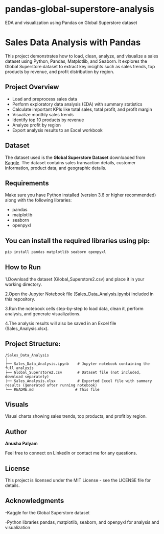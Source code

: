 # pandas-global-superstore-analysis
EDA and visualization using Pandas on Global Superstore dataset

# Sales Data Analysis with Pandas

This project demonstrates how to load, clean, analyze, and visualize a sales dataset using Python, Pandas, Matplotlib, and Seaborn. It explores the Global Superstore dataset to extract key insights such as sales trends, top products by revenue, and profit distribution by region.

## Project Overview

- Load and preprocess sales data
- Perform exploratory data analysis (EDA) with summary statistics
- Calculate important KPIs like total sales, total profit, and profit margin
- Visualize monthly sales trends
- Identify top 10 products by revenue
- Analyze profit by region
- Export analysis results to an Excel workbook

## Dataset

The dataset used is the **Global Superstore Dataset** downloaded from [Kaggle](https://www.kaggle.com/datasets/irfanasrullah/global-superstore-dataset). The dataset contains sales transaction details, customer information, product data, and geographic details.

## Requirements

Make sure you have Python installed (version 3.6 or higher recommended) along with the following libraries:

- pandas
- matplotlib
- seaborn
- openpyxl

## You can install the required libraries using pip:

```bash
pip install pandas matplotlib seaborn openpyxl
```

## How to Run
1.Download the dataset (Global_Superstore2.csv) and place it in your working directory.

2.Open the Jupyter Notebook file (Sales_Data_Analysis.ipynb) included in this repository.

3.Run the notebook cells step-by-step to load data, clean it, perform analysis, and generate visualizations.

4.The analysis results will also be saved in an Excel file (Sales_Analysis.xlsx).

## Project Structure:
```
/Sales_Data_Analysis
│
├── Sales_Data_Analysis.ipynb    # Jupyter notebook containing the full analysis
├── Global_Superstore2.csv       # Dataset file (not included, download separately)
├── Sales_Analysis.xlsx          # Exported Excel file with summary results (generated after running notebook)
└── README.md                   # This file
```

## Visuals
Visual charts showing sales trends, top products, and profit by region.

## Author
**Anusha Palyam**

Feel free to connect on LinkedIn or contact me for any questions.

## License
This project is licensed under the MIT License - see the LICENSE file for details.

## Acknowledgments
-Kaggle for the Global Superstore dataset

-Python libraries pandas, matplotlib, seaborn, and openpyxl for analysis and visualization









